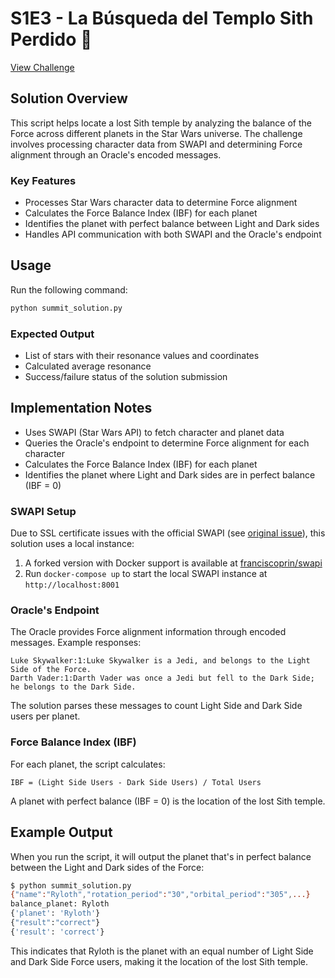 # S1E3 - La Búsqueda del Templo Sith Perdido 🏰

[View Challenge](https://makers-challenge.altscore.ai/s1e3)

## Solution Overview
This script helps locate a lost Sith temple by analyzing the balance of the Force across different planets in the Star Wars universe. The challenge involves processing character data from SWAPI and determining Force alignment through an Oracle's encoded messages.

### Key Features
- Processes Star Wars character data to determine Force alignment
- Calculates the Force Balance Index (IBF) for each planet
- Identifies the planet with perfect balance between Light and Dark sides
- Handles API communication with both SWAPI and the Oracle's endpoint

## Usage
Run the following command:
```bash
python summit_solution.py
```

### Expected Output
- List of stars with their resonance values and coordinates
- Calculated average resonance
- Success/failure status of the solution submission

## Implementation Notes
- Uses SWAPI (Star Wars API) to fetch character and planet data
- Queries the Oracle's endpoint to determine Force alignment for each character
- Calculates the Force Balance Index (IBF) for each planet
- Identifies the planet where Light and Dark sides are in perfect balance (IBF = 0)

### SWAPI Setup
Due to SSL certificate issues with the official SWAPI (see [original issue](https://github.com/phalt/swapi/issues/149)), this solution uses a local instance:
1. A forked version with Docker support is available at [franciscoprin/swapi](https://github.com/franciscoprin/swapi)
2. Run `docker-compose up` to start the local SWAPI instance at `http://localhost:8001`

### Oracle's Endpoint
The Oracle provides Force alignment information through encoded messages. Example responses:
```
Luke Skywalker:1:Luke Skywalker is a Jedi, and belongs to the Light Side of the Force.
Darth Vader:1:Darth Vader was once a Jedi but fell to the Dark Side; he belongs to the Dark Side.
```

The solution parses these messages to count Light Side and Dark Side users per planet.

### Force Balance Index (IBF)
For each planet, the script calculates:
```
IBF = (Light Side Users - Dark Side Users) / Total Users
```
A planet with perfect balance (IBF = 0) is the location of the lost Sith temple.

## Example Output

When you run the script, it will output the planet that's in perfect balance between the Light and Dark sides of the Force:

```bash
$ python summit_solution.py
{"name":"Ryloth","rotation_period":"30","orbital_period":"305",...}
balance_planet: Ryloth
{'planet': 'Ryloth'}
{"result":"correct"}
{'result': 'correct'}
```

This indicates that Ryloth is the planet with an equal number of Light Side and Dark Side Force users, making it the location of the lost Sith temple.
